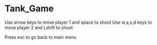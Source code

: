 # Tank_Game

Use arrow keys to move player 1 and space to shoot
Use w,a,s,d keys to move player 2 and Lshift to shoot

Press esc to go back to main menu
 
